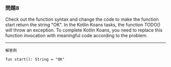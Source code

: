 ### 問題8

Check out the function syntax and change the code to make the function start return the string "OK".
In the Kotlin Koans tasks, the function TODO() will throw an exception. To complete Kotlin Koans, you need to replace this function invocation with meaningful code according to the problem.

---
    解答例
    
    fun start(): String = "OK"